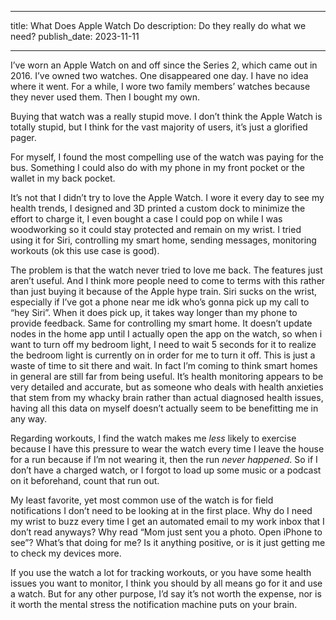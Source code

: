 - - -
title: What Does Apple Watch Do
description: Do they really do what we need?
publish_date: 2023-11-11
- - -

I’ve worn an Apple Watch on and off since the Series 2, which came out in 2016. I’ve owned two watches. One disappeared one day. I have no idea where it went. For a while, I wore two family members’ watches because they never used them. Then I bought my own. 

Buying that watch was a really stupid move. I don’t think the Apple Watch is totally stupid, but I think for the vast majority of users, it’s just a glorified pager. 

For myself, I found the most compelling use of the watch was paying for the bus. Something I could also do with my phone in my front pocket or the wallet in my back pocket. 

It’s not that I didn’t try to love the Apple Watch. I wore it every day to see my health trends, I designed and 3D printed a custom dock to minimize the effort to charge it, I even bought a case I could pop on while I was woodworking so it could stay protected and remain on my wrist. I tried using it for Siri, controlling my smart home, sending messages, monitoring workouts (ok this use case is good).

The problem is that the watch never tried to love me back. The features just aren’t useful. And I think more people need to come to terms with this rather than just buying it because of the Apple hype train. Siri sucks on the wrist, especially if I’ve got a phone near me idk who’s gonna pick up my call to “hey Siri”. When it does pick up, it takes way longer than my phone to provide feedback. Same for controlling my smart home. It doesn’t update nodes in the home app until I actually open the app on the watch, so when i want to turn off my bedroom light, I need to wait 5 seconds for it to realize the bedroom light is currently on in order for me to turn it off. This is just a waste of time to sit there and wait. In fact I’m coming to think smart homes in general are still far from being useful. It’s health monitoring appears to be very detailed and accurate, but as someone who deals with health anxieties that stem from my whacky brain rather than actual diagnosed health issues, having all this data on myself doesn’t actually seem to be benefitting me in any way.

Regarding workouts, I find the watch makes me _less_ likely to exercise because I have this pressure to wear the watch every time I leave the house for a run because if I’m not wearing it, then the run _never happened_. So if I don’t have a charged watch, or I forgot to load up some music or a podcast on it beforehand, count that run out. 

My least favorite, yet most common use of the watch is for field notifications I don’t need to be looking at in the first place. Why do I need my wrist to buzz every time I get an automated email to my work inbox that I don’t read anyways? Why read “Mom just sent you a photo. Open iPhone to see”? What’s that doing for me? Is it anything positive, or is it just getting me to check my devices more.

If you use the watch a lot for tracking workouts, or you have some health issues you want to monitor, I think you should by all means go for it and use a watch. But for any other purpose, I’d say it’s not worth the expense, nor is it worth the mental stress the notification machine puts on your brain.